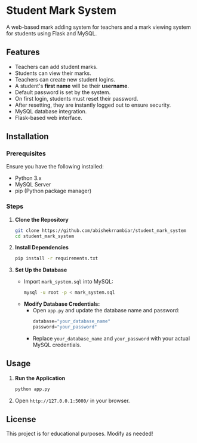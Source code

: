 # Student Mark System

A web-based mark adding system for teachers and a mark viewing system for students using Flask and MySQL.

## Features
- Teachers can add student marks.
- Students can view their marks.
- Teachers can create new student logins.
- A student's **first name** will be their **username**.
- Default password is set by the system.
- On first login, students must reset their password.
- After resetting, they are instantly logged out to ensure security.
- MySQL database integration.
- Flask-based web interface.

## Installation
### Prerequisites
Ensure you have the following installed:
- Python 3.x
- MySQL Server
- pip (Python package manager)

### Steps
1. **Clone the Repository**
   ```sh
   git clone https://github.com/abishekrnambiar/student_mark_system
   cd student_mark_system
   ```

2. **Install Dependencies**
   ```sh
   pip install -r requirements.txt
   ```

3. **Set Up the Database**
   - Import `mark_system.sql` into MySQL:
     ```sh
     mysql -u root -p < mark_system.sql
     ```
   - **Modify Database Credentials:**
     - Open `app.py` and update the database name and password:
       ```python
       database="your_database_name"
       password="your_password"
       ```
     - Replace `your_database_name` and `your_password` with your actual MySQL credentials.

## Usage
1. **Run the Application**
   ```sh
   python app.py
   ```
2. Open `http://127.0.0.1:5000/` in your browser.

## License
This project is for educational purposes. Modify as needed!

